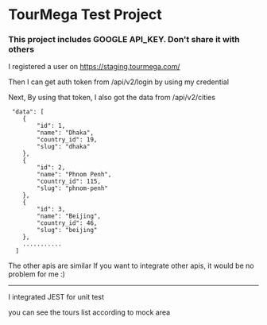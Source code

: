 # TourMega Test Project

### This project includes GOOGLE API_KEY. Don't share it with others

I registered a user on https://staging.tourmega.com/

  Then I can get auth token from /api/v2/login by using my credential
    
Next, By using that token, I also got the data from /api/v2/cities

     "data": [
        {
            "id": 1,
            "name": "Dhaka",
            "country_id": 19,
            "slug": "dhaka"
        },
        {
            "id": 2,
            "name": "Phnom Penh",
            "country_id": 115,
            "slug": "phnom-penh"
        },
        {
            "id": 3,
            "name": "Beijing",
            "country_id": 46,
            "slug": "beijing"
        },
        ...........
      ]

The other apis are similar
If you want to integrate other apis, it would be no problem for me :)

------------------------------------------------------------------------------------

I integrated JEST for unit test

you can see the tours list according to mock area
